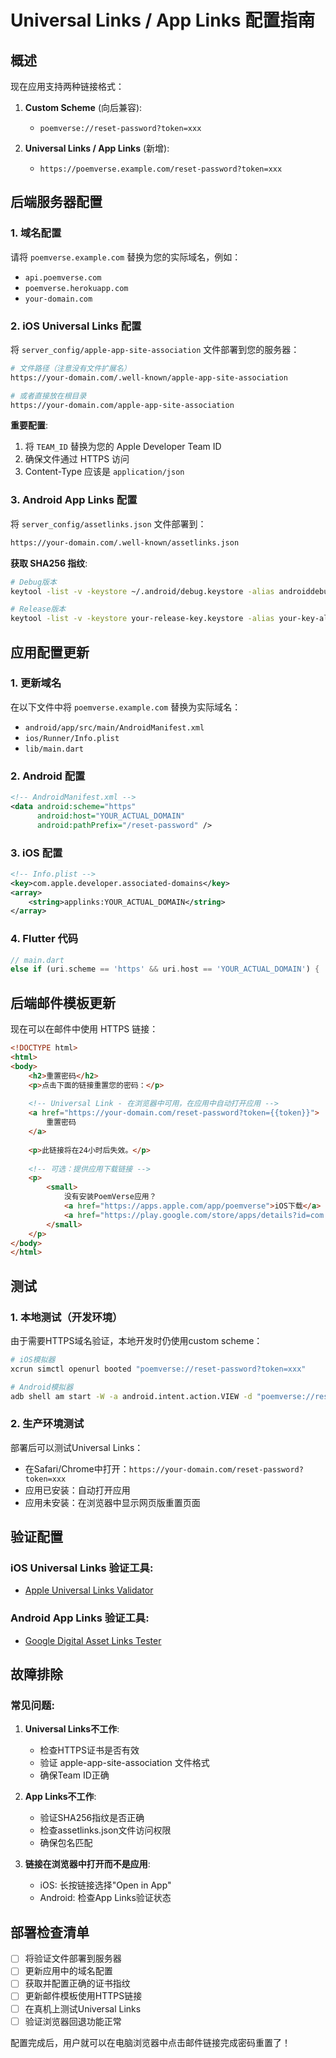 # Universal Links / App Links 配置指南

## 概述

现在应用支持两种链接格式：

1. **Custom Scheme** (向后兼容):
   - `poemverse://reset-password?token=xxx`

2. **Universal Links / App Links** (新增):
   - `https://poemverse.example.com/reset-password?token=xxx`

## 后端服务器配置

### 1. 域名配置

请将 `poemverse.example.com` 替换为您的实际域名，例如：
- `api.poemverse.com`
- `poemverse.herokuapp.com` 
- `your-domain.com`

### 2. iOS Universal Links 配置

将 `server_config/apple-app-site-association` 文件部署到您的服务器：

```bash
# 文件路径（注意没有文件扩展名）
https://your-domain.com/.well-known/apple-app-site-association

# 或者直接放在根目录
https://your-domain.com/apple-app-site-association
```

**重要配置**:
1. 将 `TEAM_ID` 替换为您的 Apple Developer Team ID
2. 确保文件通过 HTTPS 访问
3. Content-Type 应该是 `application/json`

### 3. Android App Links 配置

将 `server_config/assetlinks.json` 文件部署到：

```bash
https://your-domain.com/.well-known/assetlinks.json
```

**获取 SHA256 指纹**:
```bash
# Debug版本
keytool -list -v -keystore ~/.android/debug.keystore -alias androiddebugkey -storepass android -keypass android

# Release版本
keytool -list -v -keystore your-release-key.keystore -alias your-key-alias
```

## 应用配置更新

### 1. 更新域名

在以下文件中将 `poemverse.example.com` 替换为实际域名：

- `android/app/src/main/AndroidManifest.xml`
- `ios/Runner/Info.plist`  
- `lib/main.dart`

### 2. Android 配置

```xml
<!-- AndroidManifest.xml -->
<data android:scheme="https"
      android:host="YOUR_ACTUAL_DOMAIN"
      android:pathPrefix="/reset-password" />
```

### 3. iOS 配置

```xml
<!-- Info.plist -->
<key>com.apple.developer.associated-domains</key>
<array>
    <string>applinks:YOUR_ACTUAL_DOMAIN</string>
</array>
```

### 4. Flutter 代码

```dart
// main.dart
else if (uri.scheme == 'https' && uri.host == 'YOUR_ACTUAL_DOMAIN') {
```

## 后端邮件模板更新

现在可以在邮件中使用 HTTPS 链接：

```html
<!DOCTYPE html>
<html>
<body>
    <h2>重置密码</h2>
    <p>点击下面的链接重置您的密码：</p>
    
    <!-- Universal Link - 在浏览器中可用，在应用中自动打开应用 -->
    <a href="https://your-domain.com/reset-password?token={{token}}">
        重置密码
    </a>
    
    <p>此链接将在24小时后失效。</p>
    
    <!-- 可选：提供应用下载链接 -->
    <p>
        <small>
            没有安装PoemVerse应用？
            <a href="https://apps.apple.com/app/poemverse">iOS下载</a> |
            <a href="https://play.google.com/store/apps/details?id=com.owensha.poemverse">Android下载</a>
        </small>
    </p>
</body>
</html>
```

## 测试

### 1. 本地测试（开发环境）

由于需要HTTPS域名验证，本地开发时仍使用custom scheme：
```bash
# iOS模拟器
xcrun simctl openurl booted "poemverse://reset-password?token=xxx"

# Android模拟器  
adb shell am start -W -a android.intent.action.VIEW -d "poemverse://reset-password?token=xxx" com.owensha.poemverse
```

### 2. 生产环境测试

部署后可以测试Universal Links：
- 在Safari/Chrome中打开：`https://your-domain.com/reset-password?token=xxx`
- 应用已安装：自动打开应用
- 应用未安装：在浏览器中显示网页版重置页面

## 验证配置

### iOS Universal Links 验证工具:
- [Apple Universal Links Validator](https://search.developer.apple.com/appsearch-validation-tool/)

### Android App Links 验证工具:
- [Google Digital Asset Links Tester](https://developers.google.com/digital-asset-links/tools/generator)

## 故障排除

### 常见问题:

1. **Universal Links不工作**:
   - 检查HTTPS证书是否有效
   - 验证 apple-app-site-association 文件格式
   - 确保Team ID正确

2. **App Links不工作**:
   - 验证SHA256指纹是否正确
   - 检查assetlinks.json文件访问权限
   - 确保包名匹配

3. **链接在浏览器中打开而不是应用**:
   - iOS: 长按链接选择"Open in App"  
   - Android: 检查App Links验证状态

## 部署检查清单

- [ ] 将验证文件部署到服务器
- [ ] 更新应用中的域名配置  
- [ ] 获取并配置正确的证书指纹
- [ ] 更新邮件模板使用HTTPS链接
- [ ] 在真机上测试Universal Links
- [ ] 验证浏览器回退功能正常

配置完成后，用户就可以在电脑浏览器中点击邮件链接完成密码重置了！